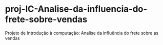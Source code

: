 # proj-IC-Analise-da-influencia-do-frete-sobre-vendas
Projeto de Introdução à computação: Analise da influência do frete sobre as vendas
